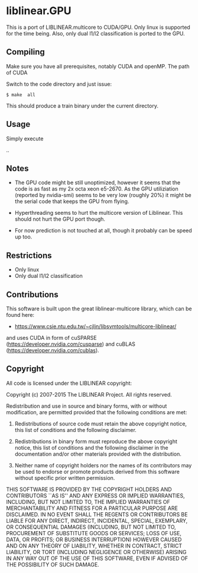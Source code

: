
# liblinear.GPU

This is a port of LIBLINEAR.multicore to CUDA/GPU. Only linux is supported for the time being.
Also, only dual l1/l2 classification is ported to the GPU.



## Compiling

Make sure you have all prerequisites, notably CUDA and openMP.
The path of  CUDA

Switch to the code directory and just issue:

```
$ make  all
```

This should produce a train binary under the current directory.


## Usage

Simply execute

..


## Notes

- The GPU code might be still unoptimized, however it seems that the code
is as fast as my 2x octa xeon e5-2670. As the GPU utiliziation (reported by nvidia-smi)
seems to be very low (roughly 20%) it might be the serial code that keeps the 
GPU from flying.

- Hyperthreading seems to hurt the multicore version of Liblinear.  This should
not hurt the GPU port though.

- For now prediction is not touched at all, though it probably can be speed up too.


## Restrictions

- Only linux
- Only dual l1/l2 classification


## Contributions

This software is built upon the great liblinear-multicore library, which can be found here:

- https://www.csie.ntu.edu.tw/~cjlin/libsvmtools/multicore-liblinear/

and uses CUDA in form of cuSPARSE (https://developer.nvidia.com/cusparse) 
and cuBLAS (https://developer.nvidia.com/cublas).


## Copyright

All code is licensed under the LIBLINEAR copyright:


Copyright (c) 2007-2015 The LIBLINEAR Project.
All rights reserved.

Redistribution and use in source and binary forms, with or without
modification, are permitted provided that the following conditions
are met:

1. Redistributions of source code must retain the above copyright
notice, this list of conditions and the following disclaimer.

2. Redistributions in binary form must reproduce the above copyright
notice, this list of conditions and the following disclaimer in the
documentation and/or other materials provided with the distribution.

3. Neither name of copyright holders nor the names of its contributors
may be used to endorse or promote products derived from this software
without specific prior written permission.


THIS SOFTWARE IS PROVIDED BY THE COPYRIGHT HOLDERS AND CONTRIBUTORS
``AS IS'' AND ANY EXPRESS OR IMPLIED WARRANTIES, INCLUDING, BUT NOT
LIMITED TO, THE IMPLIED WARRANTIES OF MERCHANTABILITY AND FITNESS FOR
A PARTICULAR PURPOSE ARE DISCLAIMED.  IN NO EVENT SHALL THE REGENTS OR
CONTRIBUTORS BE LIABLE FOR ANY DIRECT, INDIRECT, INCIDENTAL, SPECIAL,
EXEMPLARY, OR CONSEQUENTIAL DAMAGES (INCLUDING, BUT NOT LIMITED TO,
PROCUREMENT OF SUBSTITUTE GOODS OR SERVICES; LOSS OF USE, DATA, OR
PROFITS; OR BUSINESS INTERRUPTION) HOWEVER CAUSED AND ON ANY THEORY OF
LIABILITY, WHETHER IN CONTRACT, STRICT LIABILITY, OR TORT (INCLUDING
NEGLIGENCE OR OTHERWISE) ARISING IN ANY WAY OUT OF THE USE OF THIS
SOFTWARE, EVEN IF ADVISED OF THE POSSIBILITY OF SUCH DAMAGE.



